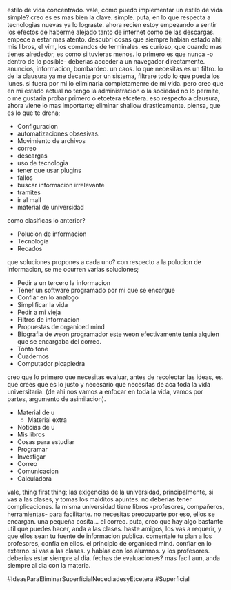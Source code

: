 estilo de vida concentrado. vale, como puedo implementar un estilo de vida simple? creo es es mas bien la clave. simple. puta, en lo que respecta a tecnologias nuevas ya lo lograste. ahora recien estoy empezando a sentir los efectos de haberme alejado tanto de internet como de las descargas. empece a estar mas atento. descubri cosas que siempre habian estado ahi; mis libros, el vim, los comandos de terminales. es curioso, que cuando mas tienes alrededor, es como si tuvieras menos. lo primero es que nunca -o dentro de lo posible- deberias acceder a un navegador directamente. anuncios, informacion, bombardeo. un caos. lo que necesitas es un filtro. lo de la clausura ya me decante por un sistema, filtrare todo lo que pueda los lunes. si fuera por mi lo eliminaria completamenre de mi vida. pero creo que en mi estado actual no tengo la administracion o la sociedad no lo permite, o me gustaria probar primero o etcetera etcetera. eso respecto a clausura, ahora viene lo mas importarte; eliminar shallow drasticamente. piensa, que es lo que te drena;

- Configuracion
- automatizaciones obsesivas.
- Movimiento de archivos
- correo
- descargas
- uso de tecnologia
- tener que usar plugins
- fallos
- buscar informacion irrelevante
- tramites
- ir al mall 
- material de universidad

como clasificas lo anterior?

- Polucion de informacion
- Tecnologia
- Recados

que soluciones propones a cada uno?
con respecto a la polucion de informacion, se me ocurren varias soluciones;

- Pedir a un tercero la informacion
- Tener un software programado por mi que se encargue
- Confiar en lo analogo
- Simplificar la vida
- Pedir a mi vieja
- Filtros de informacion 
- Propuestas de organiced mind 
- Biografia de weon programador
	este weon efectivamente tenia alquien que se encargaba del correo.
- Tonto fone
- Cuadernos
- Computador picapiedra

creo que lo primero que necesitas evaluar, antes de recolectar las ideas, es. que crees que es lo justo y necesario que necesitas de aca toda la vida universitaria. (de ahi nos vamos a enfocar en toda la vida, vamos por partes, argumento de asimilacion). 

- Material de u
	- Material extra
- Noticias de u
- Mis libros
- Cosas para estudiar
- Programar
- Investigar
- Correo
- Comunicacion
- Calculadora

vale, thing first thing; las exigencias de la universidad, principalmente, si vas a las clases, y tomas los malditos apuntes. no deberias tener complicaciones. la misma universidad tiene libros -profesores, compañeros, herramientas- para facilitarte. no necesitas preocuparte por eso, ellos se encargan. una pequeña cosita... el correo. puta, creo que hay algo bastante util que puedes hacer, anda a las clases. haste amigos, los vas a requerir, y que ellos sean tu fuente de informacion publica. comentale tu plan a los profesores, confia en ellos. el principio de organiced mind. confiar en lo externo. si vas a las clases. y hablas con los alumnos. y los profesores. deberias estar siempre al dia. fechas de evaluaciones? mas facil aun, anda siempre al dia con la materia.


#IdeasParaEliminarSuperficialNecediadesyEtcetera 
#Superficial